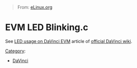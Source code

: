 > From: [eLinux.org](http://eLinux.org/EVM_LED_Blinking.c "http://eLinux.org/EVM_LED_Blinking.c")


# EVM LED Blinking.c



See [LED usage on DaVinci
EVM](http://wiki.davincidsp.com/index.php?title=LED_usage_on_DVEVM)
article of [official DaVinci
wiki](http://wiki.davincidsp.com/index.php?title=Main_Page).


[Category](http://eLinux.org/Special:Categories "Special:Categories"):

-   [DaVinci](http://eLinux.org/Category:DaVinci "Category:DaVinci")

